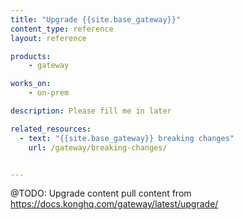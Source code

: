 ```yaml
---
title: "Upgrade {{site.base_gateway}}"
content_type: reference
layout: reference

products:
    - gateway

works_on:
    - on-prem

description: Please fill me in later

related_resources:
  - text: "{{site.base_gateway}} breaking changes"
    url: /gateway/breaking-changes/


---
```


@TODO: Upgrade content
pull content from https://docs.konghq.com/gateway/latest/upgrade/